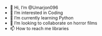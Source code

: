 - 👋 Hi, I’m @Umarjon096
- 👀 I’m interested in Coding
- 🌱 I’m currently learning Python
- 💞️ I’m looking to collaborate on horror films
- 📫 How to reach me libraries

<!---
Umarjon096/Umarjon096 is a ✨ special ✨ repository because its `README.md` (this file) appears on your GitHub profile.
You can click the Preview link to take a look at your changes.
--->
